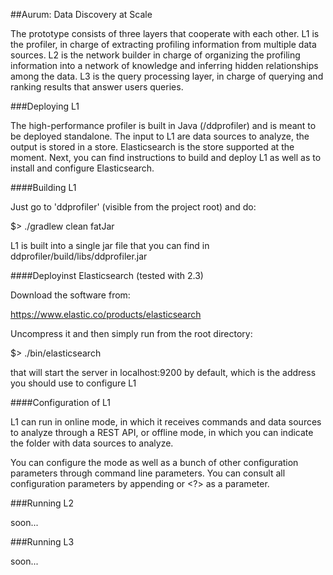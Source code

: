 ##Aurum: Data Discovery at Scale

The prototype consists of three layers that cooperate with each other. L1 is the
profiler, in charge of extracting profiling information from multiple data
sources. L2 is the network builder in charge of organizing the profiling
information into a network of knowledge and inferring hidden relationships among
the data. L3 is the query processing layer, in charge of querying and ranking
results that answer users queries.

###Deploying L1

The high-performance profiler is built in Java (/ddprofiler) and is meant to be
deployed standalone. The input to L1 are data sources to analyze, the output is
stored in a store. Elasticsearch is the store supported at the moment. Next, you
can find instructions to build and deploy L1 as well as to install and configure
Elasticsearch.

####Building L1

Just go to 'ddprofiler' (visible from the project root) and do:

$> ./gradlew clean fatJar

L1 is built into a single jar file that you can find in
ddprofiler/build/libs/ddprofiler.jar

####Deployinst Elasticsearch (tested with 2.3)

Download the software from:

https://www.elastic.co/products/elasticsearch

Uncompress it and then simply run from the root directory:

$> ./bin/elasticsearch

that will start the server in localhost:9200 by default, which is the address
you should use to configure L1

####Configuration of L1

L1 can run in online mode, in which it receives commands and data sources to
analyze through a REST API, or offline mode, in which you can indicate the
folder with data sources to analyze.

You can configure the mode as well as a bunch of other configuration parameters
through command line parameters. You can consult all configuration parameters by
appending <help> or <?> as a parameter.

###Running L2

soon...

###Running L3

soon...

